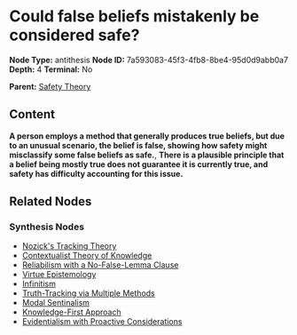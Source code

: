 # Could false beliefs mistakenly be considered safe?

**Node Type:** antithesis
**Node ID:** 7a593083-45f3-4fb8-8be4-95d0d9abb0a7
**Depth:** 4
**Terminal:** No

**Parent:** [Safety Theory](safety-theory-synthesis-2316279b-4e88-4f7b-8478-8ebf1688ff42.md)

## Content

**A person employs a method that generally produces true beliefs, but due to an unusual scenario, the belief is false, showing how safety might misclassify some false beliefs as safe.**, **There is a plausible principle that a belief being mostly true does not guarantee it is currently true, and safety has difficulty accounting for this issue.**

## Related Nodes

### Synthesis Nodes

- [Nozick's Tracking Theory](nozicks-tracking-theory-synthesis-00af1663-1e1d-4f24-b0c3-81a718ba3002.md)
- [Contextualist Theory of Knowledge](contextualist-theory-of-knowledge-synthesis-6283b415-d77e-4142-821d-869a1c8de7be.md)
- [Reliabilism with a No-False-Lemma Clause](reliabilism-with-a-no-false-lemma-clause-synthesis-c8d600d4-3097-4439-8660-ab9f7efdda9c.md)
- [Virtue Epistemology](virtue-epistemology-synthesis-7d2752cc-51a6-437d-a068-ea6b01cf3bfa.md)
- [Infinitism](infinitism-synthesis-09e591b1-693e-4abf-a13e-6eef82c959f3.md)
- [Truth-Tracking via Multiple Methods](truth-tracking-via-multiple-methods-synthesis-9db691fe-b8da-404c-b135-83f5c5aa3ee4.md)
- [Modal Sentinalism](modal-sentinalism-synthesis-9cdd61ac-e8f4-4c43-98f9-df60724a590a.md)
- [Knowledge-First Approach](knowledge-first-approach-synthesis-dc54066a-7729-4abb-b124-65f5628d8de1.md)
- [Evidentialism with Proactive Considerations](evidentialism-with-proactive-considerations-synthesis-28b4afa1-aeb9-464a-a74b-2ea3303d3dca.md)
